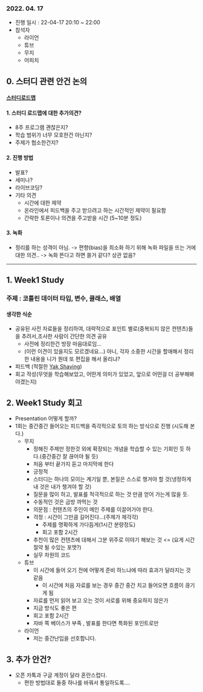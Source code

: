### 2022. 04. 17

* 진행 일시 : 22-04-17 20:10 ~ 22:00
* 참석자
  * 라이언
  * 튜브
  * 무지
  * 어피치

## 0. 스터디 관련 안건 논의
#### [스터디로드맵](https://docs.google.com/spreadsheets/d/12z15TYyXQWwNTsqa95uINQWR1are03s2_mA-SFCAJUI/edit#gid=1065492110)
#### 1. 스터디 로드맵에 대한 추가의견?
* 8주 프로그램 괜찮은지?
* 학습 범위가 너무 모호한건 아닌지?
* 주제가 협소한건지?

#### 2. 진행 방법
* 발표?
* 세미나?
* 라이브코딩?
* 기타 의견
  * 시간에 대한 제약
  * 온라인에서 피드백을 주고 받으려고 하는 시간적인 제약이 필요함
  * 간략한 토론이나 의견을 주고받을 시간 (5~10분 정도)

#### 3. 녹화
* 정리를 하는 성격이 아님. 
 -> 편향(bias)을 최소화 하기 위해 녹화 파일을 뜨는 거에 대한 의견..
 -> 녹화 뜬다고 하면 쓸거 같다? 상관 없음?
---

## 1. Week1 Study
### 주제 : 코틀린 데이터 타입, 변수, 클래스, 배열

#### 생각한 식순
* 공유된 사전 자료들을 정리하여, 대략적으로 포인트 별로(중복되지 않은 컨텐츠)들을 추려서,조사한 사람이 간단한 의견 공유
  * 사전에 정리한건 방장 마음대로임...
  * (이런 이견이 있을지도 모르겠네요...) 아니, 각자 소중한 시간을 할애해서 정리한 내용을 니가 뭔데 또 편집을 해서 올리냐?
* 피드백 (적절한 [Yak Shaving](https://money-mind.tistory.com/3))
* 회고 작성(무엇을 학습해보았고, 어떤게 의미가 있었고, 앞으로 어떤걸 더 공부해봐야겠는지)

## 2. Week1 Study 회고
* Presentation 어떻게 할까?
* 1회는 중간중간 들어오는 피드백을 즉각적으로 토의 하는 방식으로 진행 (시도해 본다.)
  * 무지
    - 정해진 주제만 정한것 외에 확장되는 개념을 학습할 수 있는 기회인 듯 하다.(중간중간 잘 끊어야 될 듯)
    - 처음 부터 끝가지 듣고 마지막에 한다
    - 긍정적
    - 스터디는 하나의 모이는 계기일 뿐, 본질은 스스로 챙겨야 할 것(냉정하게 내 것은 내가 챙겨야 할 것)
    - 질문을 많이 하고, 발표를 적극적으로 하는 것 만큼 얻어 가는게 많을 듯.
    - 수동적인 것은 금방 까먹는 것
    - 의문점 : 컨텐츠의 주인이 메인 주제를 이끌어가야 한다.
    - 걱정 : 시간이 그만큼 길어진다...(주제가 제각각)
      - 주제를 명확하게 가다듬게(1시간 분량정도)
      - 회고 포함 2시간
    - 추천이 많은 컨텐츠에 대해서 그분 위주로 이야기 해보는 것 <= (요게 시간절약 될 수있는 포맷?)
    - 실무 차원의 코드 
  * 튜브
    * 이 시간에 들어 오기 전에 어떻게 준비 하느냐에 따라 효과가 달라지는 것 같음
      * 이 시간에 처음 자료를 보는 경우 중간 중간 치고 들어오면 흐름이 끊기게 됨
    * 자료를 먼저 읽어 보고 오는 것이 서로를 위해 중요하지 않은가
    * 지금 방식도 좋은 편
    * 회고 포함 2시간
    * 자바 쪽 베이스가 부족 , 발표를 한다면 특화된 포인트로만 
  * 라이언
    * 저는 중간난입을 선호합니다.

## 3. 추가 안건?
* 오픈 카톡과 구글 계정이 달라 혼란스럽다.
  * 편한 방법대로 둘중 하나를 바꿔서 통일하도록....
